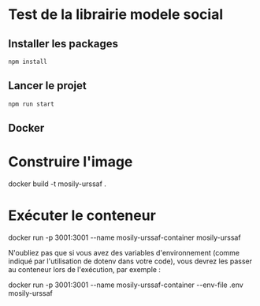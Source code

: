 # Test de la librairie modele social

## Installer les packages
```
npm install
```
 
## Lancer le projet
```
npm run start
```

## Docker

# Construire l'image
docker build -t mosily-urssaf .

# Exécuter le conteneur
docker run -p 3001:3001 --name mosily-urssaf-container mosily-urssaf

N'oubliez pas que si vous avez des variables d'environnement (comme indiqué par l'utilisation de dotenv dans votre code), vous devrez les passer au conteneur lors de l'exécution, par exemple :

docker run -p 3001:3001 --name mosily-urssaf-container --env-file .env mosily-urssaf